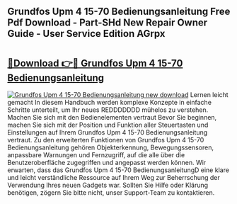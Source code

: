 ## Grundfos Upm 4 15-70 Bedienungsanleitung Free Pdf Download - Part-SHd New Repair Owner Guide - User Service Edition AGrpx

# <h2><a href="http://df2e0k6.blite.top/?on=Grundfos+Upm+4+15-70+Bedienungsanleitung">🔗Download 👉🔴 Grundfos Upm 4 15-70 Bedienungsanleitung</a></h2>

[![Grundfos Upm 4 15-70 Bedienungsanleitung new download](https://i.imgur.com/lujVjoI.png)](http://df2e0k6.blite.top/?on=Grundfos+Upm+4+15-70+Bedienungsanleitung)
Lernen leicht gemacht In diesem Handbuch werden komplexe Konzepte in einfache Schritte unterteilt, um Ihr neues REDDDDDDD mühelos zu verstehen. Machen Sie sich mit den Bedienelementen vertraut Bevor Sie beginnen, machen Sie sich mit der Position und Funktion aller Steuertasten und Einstellungen auf Ihrem Grundfos Upm 4 15-70 Bedienungsanleitung vertraut. Zu den erweiterten Funktionen von Grundfos Upm 4 15-70 Bedienungsanleitung gehören Objekterkennung, Bewegungssensoren, anpassbare Warnungen und Fernzugriff, auf die alle über die Benutzeroberfläche zugegriffen und angepasst werden können. Wir erwarten, dass das Grundfos Upm 4 15-70 BedienungsanleitungD eine klare und leicht verständliche Ressource auf Ihrem Weg zur Beherrschung der Verwendung Ihres neuen Gadgets war. Sollten Sie Hilfe oder Klärung benötigen, zögern Sie bitte nicht, unser Support-Team zu kontaktieren.
